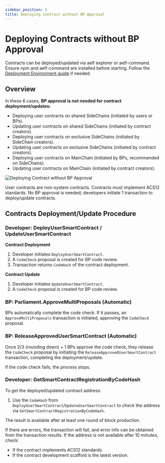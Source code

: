 ```yaml
---
sidebar_position: 5
title: Deploying Contract without BP Approval
---
```


# Deploying Contracts without BP Approval

Contracts can be deployed/updated via aelf explorer or aelf-command. Ensure npm and aelf-command are installed before starting. Follow the [Deployment Environment guide](#) if needed.

## Overview

In these 6 cases, **BP approval is not needed for contract deployment/updates:**

- Deploying user contracts on shared SideChains (initiated by users or BPs).
- Updating user contracts on shared SideChains (initiated by contract creators).
- Deploying user contracts on exclusive SideChains (initiated by SideChain creators).
- Updating user contracts on exclusive SideChains (initiated by contract creators).
- Deploying user contracts on MainChain (initiated by BPs, recommended on SideChains).
- Updating user contracts on MainChain (initiated by contract creators).

![Deploying Contract without BP Approval](/img/No-BP-approval-required.webp)

User contracts are non-system contracts. Contracts must implement ACS12 standards. No BP approval is needed; developers initiate 1 transaction to deploy/update contracts.

## Contracts Deployment/Update Procedure

### Developer: DeployUserSmartContract / UpdateUserSmartContract

**Contract Deployment**

1. Developer initiates `DeployUserSmartContract`.
2. A `CodeCheck` proposal is created for BP code review.
3. Transaction returns `CodeHash` of the contract deployment.

**Contract Update**

1. Developer initiates `UpdateUserSmartContract`.
2. A `CodeCheck` proposal is created for BP code review.

### BP: Parliament.ApproveMultiProposals (Automatic)

BPs automatically complete the code check. If it passes, an `ApproveMultiProposals` transaction is initiated, approving the `CodeCheck` proposal.

### BP: ReleaseApprovedUserSmartContract (Automatic)

Once 2/3 (rounding down) + 1 BPs approve the code check, they release the `CodeCheck` proposal by initiating the `ReleaseApprovedUserSmartContract` transaction, completing the deployment/update.

If the code check fails, the process stops.

### Developer: GetSmartContractRegistrationByCodeHash

To get the deployed/updated contract address:

1. Use the `CodeHash` from `DeployUserSmartContract`/`UpdateUserSmartContract` to check the address via `GetSmartContractRegistrationByCodeHash`.

The result is available after at least one round of block production.

If there are errors, the transaction will fail, and error info can be obtained from the transaction results. If the address is not available after 10 minutes, check:

- If the contract implements ACS12 standards.
- If the contract development scaffold is the latest version.